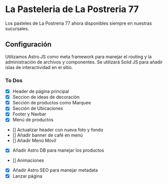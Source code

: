 # La Pasteleria de La Postreria 77

Los pasteles de La Postreria 77 ahora disponibles siempre en nuestras sucursales.

## Configuración

Utilizamos Astro JS como meta framework para manejar el routing y la administración de archivos y componentes. Se utilizará Solid JS para añadir islas de interactividad en el sitio.

### To Dos
- [X] Header de página principal
- [X] Seccion de ideas de decoración
- [X] Sección de productos como Marquee
- [X] Sección de Ubicaciones
- [X] Footer y Navbar
- [X] Menú de productos
- [] Actualizar header con nueva foto y fondo
- [] Añadir banner de café en menú
- [] Añadir Menú Móvil
- [X] Añadir Astro DB para manejar los productos
- [] Animaciones
- [X] Añadir Astro SEO para manejar metadata
- [X] Lanzar página
